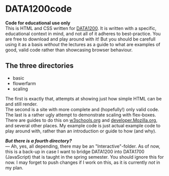 # DATA1200code
**Code for educational use only**  
This is HTML and CSS written for [DATA1200](https://student.oslomet.no/studier/-/studieinfo/emne/DATA1200/2023/HØST). It is written with a specific, educational context in mind, and not all of it adheres to best-practice. You are free to download and play around with it! But you should be carefull using it as a basis *without* the lectures as a guide to what are examples of good, valid code rather than showcasing browser behaviour.   

## The three directories   
* basic
* flowerfarm
* scaling
 
The first is exactly that, attempts at showing just how simple HTML can be and still render.   
The second is a site with more complete and (hopefully!) only valid code.   
The last is a rather ugly attempt to demonstrate scaling with flex-boxes. There are guides to do this on [w3schools.org](https://www.w3schools.com/css/css_grid.asp) and [developer.Mozilla.org](https://developer.mozilla.org/en-US/docs/Web/CSS/CSS_grid_layout), and several other places. My example code is just actual example code to play around with, rather than an introduction or guide to how (and why).   

***But there is a fourth directory?***   
— Ah, yes, all depending, there may be an "Interactive"-folder. As of now, this is a back-up in case I want to bridge DATA1200 into DATA1700 (JavaScript) that is taught in the spring semester. You should ignore this for now. I may forget to push changes if I work on this, as it is currently *not* in my plan.
